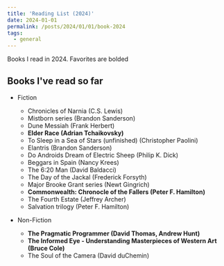 ```yaml
---
title: 'Reading List (2024)'
date: 2024-01-01
permalink: /posts/2024/01/01/book-2024
tags:
  - general
---
```


Books I read in 2024. Favorites are bolded

## Books I've read so far
- Fiction
    - Chronicles of Narnia (C.S. Lewis)
    - Mistborn series (Brandon Sanderson)
    - Dune Messiah (Frank Herbert)
    - **Elder Race (Adrian Tchaikovsky)**
    - To Sleep in a Sea of Stars (unfinished) (Christopher Paolini)
    - Elantris (Brandon Sanderson)
    - Do Androids Dream of Electric Sheep (Philip K. Dick)
    - Beggars in Spain (Nancy Krees)
    - The 6:20 Man (David Baldacci)
    - The Day of the Jackal (Frederick Forsyth)
    - Major Brooke Grant series (Newt Gingrich)
    - **Commonwealth: Chronocle of the Fallers (Peter F. Hamilton)**
    - The Fourth Estate (Jeffrey Archer)
    - Salvation trilogy (Peter F. Hamilton)
 


- Non-Fiction
    - **The Pragmatic Programmer (David Thomas, Andrew Hunt)**
    - **The Informed Eye - Understanding Masterpieces of Western Art (Bruce Cole)**
    - The Soul of the Camera (David duChemin)
